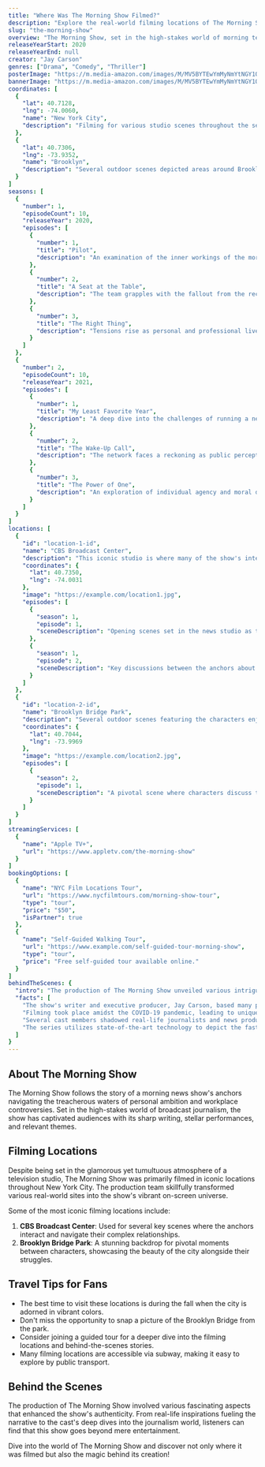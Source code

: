 ```yaml
---
title: "Where Was The Morning Show Filmed?"
description: "Explore the real-world filming locations of The Morning Show, from the bustling news studio to iconic city spots."
slug: "the-morning-show"
overview: "The Morning Show, set in the high-stakes world of morning television, has captivated audiences with its gripping portrayal of ambition, betrayal, and the complexities of modern journalism. Despite being set in a fictionalized version of a major news network, the series was primarily filmed in various locations across New York City."
releaseYearStart: 2020
releaseYearEnd: null
creator: "Jay Carson"
genres: ["Drama", "Comedy", "Thriller"]
posterImage: "https://m.media-amazon.com/images/M/MV5BYTEwYmMyNmYtNGY1OC00NDBhLTk0NTQtYzhjMjhjMTY0MzljXkEyXkFqcGc@._V1_SX300.jpg"
bannerImage: "https://m.media-amazon.com/images/M/MV5BYTEwYmMyNmYtNGY1OC00NDBhLTk0NTQtYzhjMjhjMTY0MzljXkEyXkFqcGc@._V1_SX300.jpg"
coordinates: [
  { 
    "lat": 40.7128, 
    "lng": -74.0060, 
    "name": "New York City", 
    "description": "Filming for various studio scenes throughout the series."
  },
  { 
    "lat": 40.7306, 
    "lng": -73.9352, 
    "name": "Brooklyn", 
    "description": "Several outdoor scenes depicted areas around Brooklyn."
  }
]
seasons: [
  {
    "number": 1,
    "episodeCount": 10,
    "releaseYear": 2020,
    "episodes": [
      {
        "number": 1,
        "title": "Pilot",
        "description": "An examination of the inner workings of the morning show amid a shocking scandal."
      },
      {
        "number": 2,
        "title": "A Seat at the Table",
        "description": "The team grapples with the fallout from the recent controversy."
      },
      {
        "number": 3,
        "title": "The Right Thing",
        "description": "Tensions rise as personal and professional lives collide."
      }
    ]
  },
  {
    "number": 2,
    "episodeCount": 10,
    "releaseYear": 2021,
    "episodes": [
      {
        "number": 1,
        "title": "My Least Favorite Year",
        "description": "A deep dive into the challenges of running a news show during a pandemic."
      },
      {
        "number": 2,
        "title": "The Wake-Up Call",
        "description": "The network faces a reckoning as public perception shifts."
      },
      {
        "number": 3,
        "title": "The Power of One",
        "description": "An exploration of individual agency and moral dilemmas."
      }
    ]
  }
]
locations: [
  {
    "id": "location-1-id",
    "name": "CBS Broadcast Center",
    "description": "This iconic studio is where many of the show's internal scenes were filmed, showcasing the hustle and bustle of a busy news environment.",
    "coordinates": {
      "lat": 40.7350,
      "lng": -74.0031
    },
    "image": "https://example.com/location1.jpg",
    "episodes": [
      {
        "season": 1,
        "episode": 1,
        "sceneDescription": "Opening scenes set in the news studio as the team prepares for a live broadcast."
      },
      {
        "season": 1,
        "episode": 2,
        "sceneDescription": "Key discussions between the anchors about workplace tensions."
      }
    ]
  },
  {
    "id": "location-2-id",
    "name": "Brooklyn Bridge Park",
    "description": "Several outdoor scenes featuring the characters enjoying personal moments against the stunning backdrop of NYC's skyline.",
    "coordinates": {
      "lat": 40.7044,
      "lng": -73.9969
    },
    "image": "https://example.com/location2.jpg",
    "episodes": [
      {
        "season": 2,
        "episode": 1,
        "sceneDescription": "A pivotal scene where characters discuss their futures while admiring the city skyline."
      }
    ]
  }
]
streamingServices: [
  {
    "name": "Apple TV+",
    "url": "https://www.appletv.com/the-morning-show"
  }
]
bookingOptions: [
  {
    "name": "NYC Film Locations Tour",
    "url": "https://www.nycfilmtours.com/morning-show-tour",
    "type": "tour",
    "price": "$50",
    "isPartner": true
  },
  {
    "name": "Self-Guided Walking Tour",
    "url": "https://www.example.com/self-guided-tour-morning-show",
    "type": "tour",
    "price": "Free self-guided tour available online."
  }
]
behindTheScenes: {
  "intro": "The production of The Morning Show unveiled various intriguing elements that brought authenticity to its story.",
  "facts": [
    "The show's writer and executive producer, Jay Carson, based many plot lines on real-life events in the news industry.",
    "Filming took place amidst the COVID-19 pandemic, leading to unique challenges and adaptations on set.",
    "Several cast members shadowed real-life journalists and news producers to better understand their roles.",
    "The series utilizes state-of-the-art technology to depict the fast-paced world of news broadcasting."
  ]
}
---
```


## About The Morning Show

The Morning Show follows the story of a morning news show's anchors navigating the treacherous waters of personal ambition and workplace controversies. Set in the high-stakes world of broadcast journalism, the show has captivated audiences with its sharp writing, stellar performances, and relevant themes.

## Filming Locations

Despite being set in the glamorous yet tumultuous atmosphere of a television studio, The Morning Show was primarily filmed in iconic locations throughout New York City. The production team skillfully transformed various real-world sites into the show's vibrant on-screen universe.

Some of the most iconic filming locations include:

1. **CBS Broadcast Center**: Used for several key scenes where the anchors interact and navigate their complex relationships.
2. **Brooklyn Bridge Park**: A stunning backdrop for pivotal moments between characters, showcasing the beauty of the city alongside their struggles.

## Travel Tips for Fans

- The best time to visit these locations is during the fall when the city is adorned in vibrant colors.
- Don't miss the opportunity to snap a picture of the Brooklyn Bridge from the park.
- Consider joining a guided tour for a deeper dive into the filming locations and behind-the-scenes stories.
- Many filming locations are accessible via subway, making it easy to explore by public transport.

## Behind the Scenes

The production of The Morning Show involved various fascinating aspects that enhanced the show's authenticity. From real-life inspirations fueling the narrative to the cast's deep dives into the journalism world, listeners can find that this show goes beyond mere entertainment. 

Dive into the world of The Morning Show and discover not only where it was filmed but also the magic behind its creation!